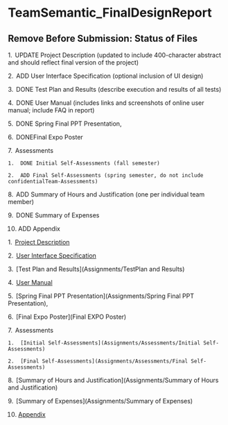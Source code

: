 # TeamSemantic_FinalDesignReport

## Remove Before Submission: Status of Files

1.  UPDATE Project Description (updated to include 400-character abstract and should reflect final version of the project)

2.  ADD User Interface Specification (optional inclusion of UI design)

3.  DONE Test Plan and Results (describe execution and results of all tests)

4.  DONE User Manual (includes links and screenshots of online user manual; include FAQ in report)

5.  DONE Spring Final PPT Presentation, 

6.  DONEFinal Expo Poster

7.  Assessments

    1.  DONE Initial Self-Assessments (fall semester)

    2.  ADD Final Self-Assessments (spring semester, do not include confidentialTeam-Assessments)

8.  ADD Summary of Hours and Justification (one per individual team member)

9.  DONE Summary of Expenses

10. ADD Appendix



1.  [Project Description](Assignments/ProjectDescription)

2.  [User Interface Specification](Assignments/UserInterfaceSpecification)

3.  [Test Plan and Results](Assignments/TestPlan and Results)

4.  [User Manual](Assignments/User%20Manual.pdf)

5.  [Spring Final PPT Presentation](Assignments/Spring Final PPT Presentation),

6.  [Final Expo Poster](Final EXPO Poster)

7.  Assessments

    1.  [Initial Self-Assessments](Assignments/Assessments/Initial Self-Assessments)

    2.  [Final Self-Assessments](Assignments/Assessments/Final Self-Assessments)

8.  [Summary of Hours and Justification](Assignments/Summary of Hours and Justification)

9.  [Summary of Expenses](Assignments/Summary of Expenses)

10. [Appendix](Assignments/Appendix)
